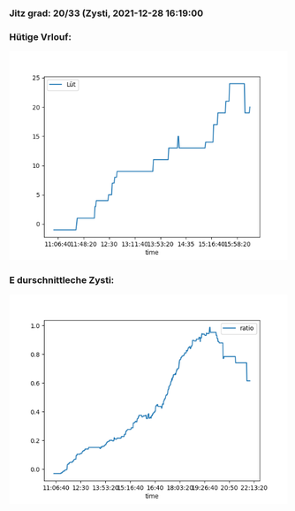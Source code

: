### Jitz grad: 20/33 (Zysti, 2021-12-28 16:19:00

### Hütige Vrlouf:
![Graph](Today.png)

### E durschnittleche Zysti:
![Graph](Zysti.png)